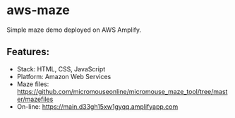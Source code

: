 # aws-maze
Simple maze demo deployed on AWS Amplify.
## Features:
* Stack: HTML, CSS, JavaScript
* Platform: Amazon Web Services
* Maze files: https://github.com/micromouseonline/micromouse_maze_tool/tree/master/mazefiles
* On-line: https://main.d33gh15xw1gyqq.amplifyapp.com
